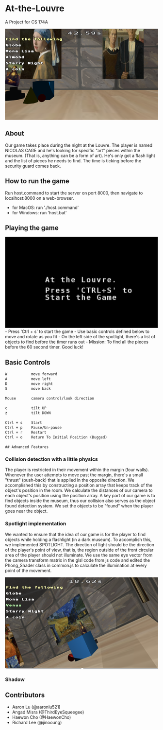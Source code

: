 # At-the-Louvre
A Project for CS 174A

<img src='assets/gamescreen.png' width=600 height=300>

## About
Our game takes place during the night at the Louvre. The player is named NICOLAS CAGE and he's looking for specific "art" pieces within the museum. (That is, anything can be a form of art). He's only got a flash light and the list of pieces he needs to find. The time is ticking before the security guard comes back.

## How to run the game
Run host.command to start the server on port 8000, then navigate to localhost:8000 on a web-browser.
- for MacOS: run './host.command'
- for Windows: run 'host.bat' <br>

## Playing the game
<img src='assets/startscreen.png' width=600 height=300>
- Press 'Ctrl + s' to start the game
- Use basic controls defined below to move and rotate as you fit
- On the left side of the spotlight, there's a list of objects to find before the timer runs out
- Mission: To find all the pieces before the 60 second timer. Good luck!

## Basic Controls
```
W           move forward
A           move left
D           move right
S           move back

Mouse       camera control/look direction

c           tilt UP
z           tilt DOWN

Ctrl + s    Start
Ctrl + p    Pause/Un-pause
Ctrl + r    Restart
Ctrl + o    Return To Initial Position (Bugged)

## Advanced Features
```
### Collision detection with a little physics
The player is restricted in their movement within the margin (four walls). Whenever the user attempts to move past the margin, there's a small "thrust" (push-back) that is applied in the opposite direction. We accomplished this by constructing a position array that keeps track of the object's position in the room. We calculate the distances of our camera to each object's position using the position array.
A key part of our game is to find objects inside the museum, thus our collision also serves as the object found detection system. We set the objects to be "found" when the player goes near the object.

### Spotlight implementation
We wanted to ensure that the idea of our game is for the player to find objects while holding a flashlight (in a dark museum). To accomplish this, we implemented SPOTLIGHT. The direction of light should be the direction of the player's point of view, that is, the region outside of the front circular area of the player should not illuminate. We use the same eye vector from the camera transform matrix in the glsl code from js code and edited the Phong_Shader class in common.js to calculate the illumination at every point of the movement.

<img src='assets/shadow.png' width=600 height=300>

### Shadow

## Contributors
- Aaron Lu (@aaronlu521)
- Angad Misra (@ThirdEyeSqueegee)
- Haewon Cho (@HaewonCho)
- Richard Lee (@jinooung)